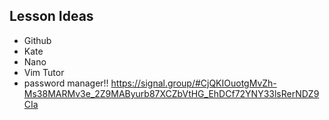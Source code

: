 ## Lesson Ideas

- Github
- Kate
- Nano 
- Vim Tutor
- password manager!! https://signal.group/#CjQKIOuotgMvZh-Ms38MARMv3e_2Z9MAByurb87XCZbVtHG_EhDCf72YNY33lsRerNDZ9CIa

